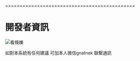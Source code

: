=============================================

# 開發者資訊
![看倏爍](https://github.com/kentang2017/kintaiyi/blob/master/pic/qrcode_for_gh_561840f80b67_258.jpg?raw=true)

如對本系統有任何建議
可加本人微信gnatnek
聯繫通訊
